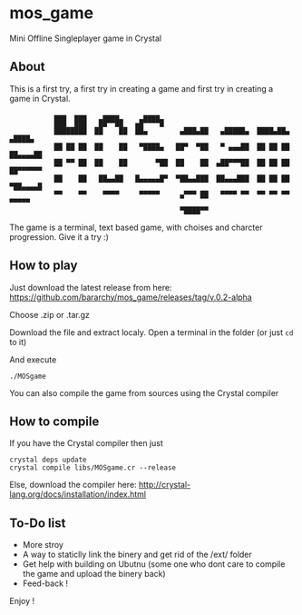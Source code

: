 # mos_game
Mini Offline Singleplayer game in Crystal

## About

This is a first try, a first try in creating a game and first try in creating a game in Crystal.
```
           ▄▄▄  ▄▄▄    ▄▄▄▄      ▄▄▄▄
           ███  ███   ██▀▀██   ▄█▀▀▀▀█
           ████████  ██    ██  ██▄        ▄███▄██   ▄█████▄  ████▄██▄   ▄████▄
           ██ ██ ██  ██    ██   ▀████▄   ██▀  ▀██   ▀ ▄▄▄██  ██ ██ ██  ██▄▄▄▄██
           ██ ▀▀ ██  ██    ██       ▀██  ██    ██  ▄██▀▀▀██  ██ ██ ██  ██▀▀▀▀▀▀
           ██    ██   ██▄▄██   █▄▄▄▄▄█▀  ▀██▄▄███  ██▄▄▄███  ██ ██ ██  ▀██▄▄▄▄█
           ▀▀    ▀▀    ▀▀▀▀     ▀▀▀▀▀     ▄▀▀▀ ██   ▀▀▀▀ ▀▀  ▀▀ ▀▀ ▀▀    ▀▀▀▀▀
                                          ▀████▀▀
```
The game is a terminal, text based game, with choises and charcter progression.
Give it a try :)

## How to play

Just download the latest release from here:
https://github.com/bararchy/mos_game/releases/tag/v.0.2-alpha

Choose .zip or .tar.gz

Download the file and extract localy.
Open a terminal in the folder (or just ```cd``` to it)

And execute
```
./MOSgame
```

You can also compile the game from sources using the Crystal compiler
## How to compile
If you have the Crystal compiler then just
```
crystal deps update
crystal compile libs/MOSgame.cr --release
```

Else, download the compiler here:
http://crystal-lang.org/docs/installation/index.html


## To-Do list

* More stroy
* A way to staticlly link the binery and get rid of the /ext/ folder
* Get help with building on Ubutnu (some one who dont care to compile the game and upload the binery back)
* Feed-back !

Enjoy !
